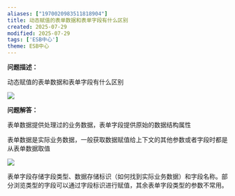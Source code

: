 ```yaml
---
aliases: ["1970020983511818904"]
title: 动态赋值的表单数据和表单字段有什么区别
created: 2025-07-29
modified: 2025-07-29
tags: ['ESB中心']
theme: ESB中心
---
```


**问题描述：**

动态赋值的表单数据和表单字段有什么区别

![](https://myhelpdoc.oss-cn-heyuan.aliyuncs.com/mdimages/02a601691700db005aaaa876d23aedd0.jpg)

**问题解答：**

表单数据提供处理过的业务数据，表单字段提供原始的数据结构属性

表单数据是实际业务数据，一般获取数据赋值给上下文的其他参数或者字段时都是从表单数据取值

![](https://myhelpdoc.oss-cn-heyuan.aliyuncs.com/mdimages/96e8b9390d3ea553a0e40ada0b1f8747.jpg)

表单字段存储字段类型、数据存储标识（如何找到实际业务数据）和字段名称。部分浏览类型的字段可以通过字段标识进行赋值，其余表单字段类型的参数不常用。

